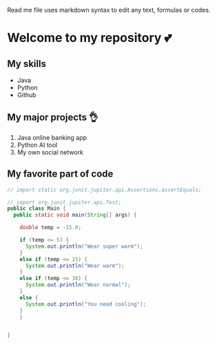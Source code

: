 Read me file uses markdown syntax to edit any text, formulas or codes.

# Welcome to my repository 💕

## My skills
- Java
- Python
- Github

## My major projects 👌
1. Java online banking app
2. Python AI tool
3. My own social network

## My favorite part of code
```java
// import static org.junit.jupiter.api.Assertions.assertEquals;

// import org.junit.jupiter.api.Test;
public class Main {
  public static void main(String[] args) {

    double temp = -15.0;

    if (temp <= 5) {
      System.out.println("Wear super warm");
    }
    else if (temp <= 15) {
      System.out.println("Wear warm");
    }
    else if (temp <= 30) {
      System.out.println("Wear normal");
    }
    else {
      System.out.println("You need cooling");
    }
    }


}
```

